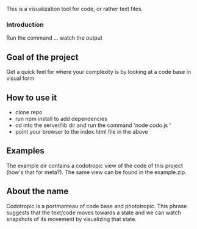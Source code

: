 This is a visualization tool for code, or rather text files. 

### Introduction

Run the command ... watch the output

## Goal of the project

Get a quick feel for where your complexity is by looking at a code base in visual form

## How to use it

- clone repo
- run npm install to add dependencies
- cd into the server/lib dir and run the command 'node codo.js <sourcedir> <outputdir> <filetyp>'
- point your browser to the index.html file in the <outputdir> above

## Examples

The example dir contains a codotropic view of the code of this project (how's that for meta?). The same view can be found in the example.zip.


## About the name

Codotropic is a portmanteau of code base and phototropic. This phrase suggests that the text/code moves towards a state and we can watch snapshots of its movement by visualizing that state.


